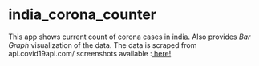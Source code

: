 # india_corona_counter
This app shows current count of corona cases in india.
Also provides <i>Bar Graph</i> visualization of the data.
The data is scraped from 
api.covid19api.com/
screenshots available :<a href="https://firebasestorage.googleapis.com/v0/b/naad-3a7b1.appspot.com/o/Screenshot_20200430_152600.png?alt=media&token=db71f519-8837-4202-8c18-ba0cb07032e3"> here!</a>
